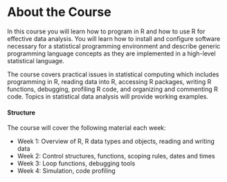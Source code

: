 About the Course
============================
In this course you will learn how to program in R and how to use R for effective data analysis. You will learn how to install and configure software necessary for a statistical programming environment and describe generic programming language concepts as they are implemented in a high-level statistical language. 

The course covers practical issues in statistical computing which includes programming in R, reading data into R, accessing R packages, writing R functions, debugging, profiling R code, and organizing and commenting R code. Topics in statistical data analysis will provide working examples.


#### Structure
The course will cover the following material each week:
- Week 1: Overview of R, R data types and objects, reading and writing data
- Week 2: Control structures, functions, scoping rules, dates and times
- Week 3: Loop functions, debugging tools
- Week 4: Simulation, code profiling
